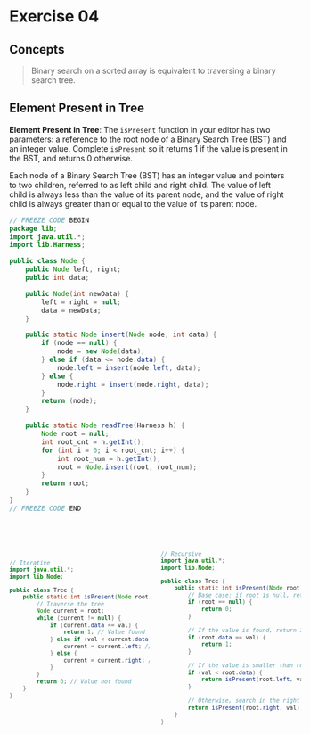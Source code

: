 # Exercise 04

## Concepts

> Binary search on a sorted array is equivalent to traversing a binary search tree.


## Element Present in Tree

**Element Present in Tree**: The `isPresent` function in your editor has two parameters: a reference to the root node of a Binary Search Tree (BST) and an integer value. Complete `isPresent` so it returns 1 if the value is present in the BST, and returns 0 otherwise.

Each node of a Binary Search Tree (BST) has an integer value and pointers to two children, referred to as left child and right child. The value of left child is always less than the value of its parent node, and the value of right child is always greater than or equal to the value of its parent node.


```java
// FREEZE CODE BEGIN
package lib;
import java.util.*;
import lib.Harness;

public class Node {
    public Node left, right;
    public int data;

    public Node(int newData) {
        left = right = null;
        data = newData;
    }

    public static Node insert(Node node, int data) {
        if (node == null) {
            node = new Node(data);
        } else if (data <= node.data) {
            node.left = insert(node.left, data);
        } else {
            node.right = insert(node.right, data);
        }
        return (node);
    }

    public static Node readTree(Harness h) {
        Node root = null;
        int root_cnt = h.getInt();
        for (int i = 0; i < root_cnt; i++) {
            int root_num = h.getInt();
            root = Node.insert(root, root_num);
        }
        return root;
    }
}
// FREEZE CODE END
```



<div style="display: flex;">
<div style="width: 50%; padding-right: 10px;">
<pre>    
<code>

```java
// Iterative
import java.util.*;
import lib.Node;

public class Tree { 
    public static int isPresent(Node root, int val) {
        // Traverse the tree
        Node current = root;
        while (current != null) {
            if (current.data == val) {
                return 1; // Value found
            } else if (val < current.data) {
                current = current.left; // Move to the left subtree
            } else {
                current = current.right; // Move to the right subtree
            }
        }
        return 0; // Value not found
    }
}
```

</code>
</pre>
</div>

<div style="width: 50%; padding-left: 10px;">
<pre>
<code>

```java
// Recursive
import java.util.*;
import lib.Node;

public class Tree { 
    public static int isPresent(Node root, int val) {
        // Base case: if root is null, return 0
        if (root == null) {
            return 0;
        }
        
        // If the value is found, return 1
        if (root.data == val) {
            return 1;
        }
        
        // If the value is smaller than root, search in the left subtree
        if (val < root.data) {
            return isPresent(root.left, val);
        }
        
        // Otherwise, search in the right subtree
        return isPresent(root.right, val);
    }
}
```

</code>
</pre>
</div>
</div>
